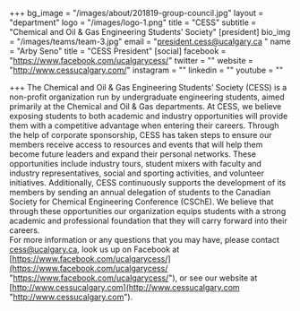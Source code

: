 +++
bg_image = "/images/about/201819-group-council.jpg"
layout = "department"
logo = "/images/logo-1.png"
title = "CESS"
subtitle = "Chemical and Oil & Gas Engineering Students’ Society"
[president]
bio_img = "/images/teams/team-3.jpg"
email = "president.cess@ucalgary.ca "
name = "Arby Seno"
title = "CESS President"
[social]
facebook = "https://www.facebook.com/ucalgarycess/"
twitter = ""
website = "http://www.cessucalgary.com/"
instagram = ""
linkedin = ""
youtube = ""


+++
The Chemical and Oil & Gas Engineering Students’ Society (CESS) is a non-profit organization run by undergraduate engineering students, aimed primarily at the Chemical and Oil & Gas departments. At CESS, we believe exposing students to both academic and industry opportunities will provide them with a competitive advantage when entering their careers. Through the help of corporate sponsorship, CESS has taken steps to ensure our members receive access to resources and events that will help them become future leaders and expand their personal networks. These opportunities include industry tours, student mixers with faculty and industry representatives, social and sporting activities, and volunteer initiatives. Additionally, CESS continuously supports the development of its members by sending an annual delegation of students to the Canadian Society for Chemical Engineering Conference (CSChE). We believe that through these opportunities our organization equips students with a strong academic and professional foundation that they will carry forward into their careers.  
For more information or any questions that you may have, please contact [cess@ucalgary.ca](mailto:cess@ucalgary.ca), look us up on Facebook at [https://www.facebook.com/ucalgarycess/](https://www.facebook.com/ucalgarycess/ "https://www.facebook.com/ucalgarycess/"), or see our website at [http://www.cessucalgary.com](http://www.cessucalgary.com "http://www.cessucalgary.com").